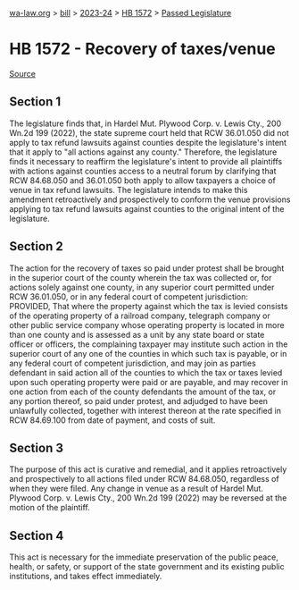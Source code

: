 [wa-law.org](/) > [bill](/bill/) > [2023-24](/bill/2023-24/) > [HB 1572](/bill/2023-24/hb/1572/) > [Passed Legislature](/bill/2023-24/hb/1572/S.PL/)

# HB 1572 - Recovery of taxes/venue

[Source](http://lawfilesext.leg.wa.gov/biennium/2023-24/Pdf/Bills/House%20Passed%20Legislature/1572-S.PL.pdf)

## Section 1
The legislature finds that, in Hardel Mut. Plywood Corp. v. Lewis Cty., 200 Wn.2d 199 (2022), the state supreme court held that RCW 36.01.050 did not apply to tax refund lawsuits against counties despite the legislature's intent that it apply to "all actions against any county." Therefore, the legislature finds it necessary to reaffirm the legislature's intent to provide all plaintiffs with actions against counties access to a neutral forum by clarifying that RCW 84.68.050 and 36.01.050 both apply to allow taxpayers a choice of venue in tax refund lawsuits. The legislature intends to make this amendment retroactively and prospectively to conform the venue provisions applying to tax refund lawsuits against counties to the original intent of the legislature.

## Section 2
The action for the recovery of taxes so paid under protest shall be brought in the superior court of the county wherein the tax was collected or, for actions solely against one county, in any superior court permitted under RCW 36.01.050, or in any federal court of competent jurisdiction: PROVIDED, That where the property against which the tax is levied consists of the operating property of a railroad company, telegraph company or other public service company whose operating property is located in more than one county and is assessed as a unit by any state board or state officer or officers, the complaining taxpayer may institute such action in the superior court of any one of the counties in which such tax is payable, or in any federal court of competent jurisdiction, and may join as parties defendant in said action all of the counties to which the tax or taxes levied upon such operating property were paid or are payable, and may recover in one action from each of the county defendants the amount of the tax, or any portion thereof, so paid under protest, and adjudged to have been unlawfully collected, together with interest thereon at the rate specified in RCW 84.69.100 from date of payment, and costs of suit.

## Section 3
The purpose of this act is curative and remedial, and it applies retroactively and prospectively to all actions filed under RCW 84.68.050, regardless of when they were filed. Any change in venue as a result of Hardel Mut. Plywood Corp. v. Lewis Cty., 200 Wn.2d 199 (2022) may be reversed at the motion of the plaintiff.

## Section 4
This act is necessary for the immediate preservation of the public peace, health, or safety, or support of the state government and its existing public institutions, and takes effect immediately.
